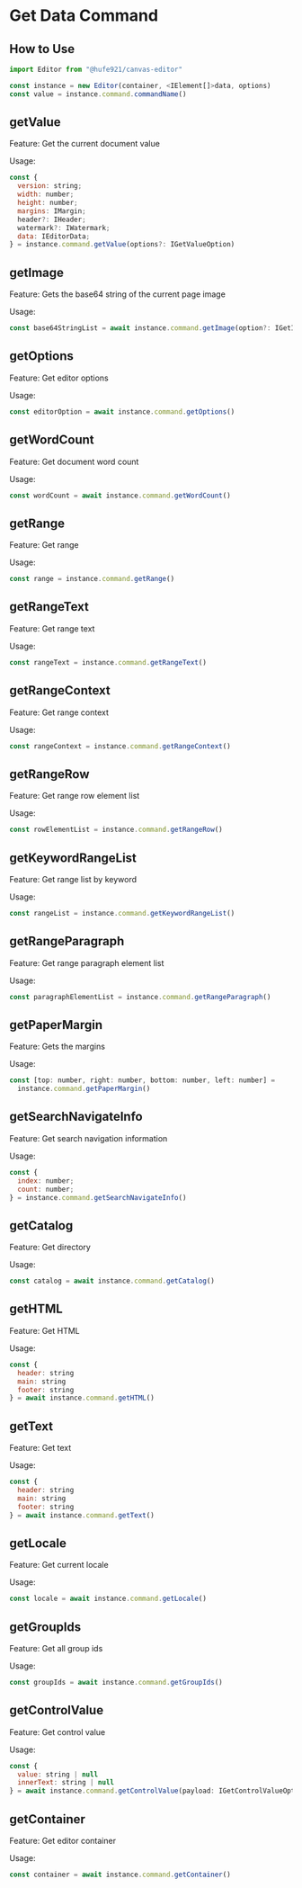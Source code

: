 # Get Data Command

## How to Use

```javascript
import Editor from "@hufe921/canvas-editor"

const instance = new Editor(container, <IElement[]>data, options)
const value = instance.command.commandName()
```

## getValue

Feature: Get the current document value

Usage:

```javascript
const {
  version: string;
  width: number;
  height: number;
  margins: IMargin;
  header?: IHeader;
  watermark?: IWatermark;
  data: IEditorData;
} = instance.command.getValue(options?: IGetValueOption)
```

## getImage

Feature: Gets the base64 string of the current page image

Usage:

```javascript
const base64StringList = await instance.command.getImage(option?: IGetImageOption)
```

## getOptions

Feature: Get editor options

Usage:

```javascript
const editorOption = await instance.command.getOptions()
```

## getWordCount

Feature: Get document word count

Usage:

```javascript
const wordCount = await instance.command.getWordCount()
```

## getRange

Feature: Get range

Usage:

```javascript
const range = instance.command.getRange()
```

## getRangeText

Feature: Get range text

Usage:

```javascript
const rangeText = instance.command.getRangeText()
```

## getRangeContext

Feature: Get range context

Usage:

```javascript
const rangeContext = instance.command.getRangeContext()
```

## getRangeRow

Feature: Get range row element list

Usage:

```javascript
const rowElementList = instance.command.getRangeRow()
```

## getKeywordRangeList

Feature: Get range list by keyword

Usage:

```javascript
const rangeList = instance.command.getKeywordRangeList()
```

## getRangeParagraph

Feature: Get range paragraph element list

Usage:

```javascript
const paragraphElementList = instance.command.getRangeParagraph()
```

## getPaperMargin

Feature: Gets the margins

Usage:

```javascript
const [top: number, right: number, bottom: number, left: number] =
  instance.command.getPaperMargin()
```

## getSearchNavigateInfo

Feature: Get search navigation information

Usage:

```javascript
const {
  index: number;
  count: number;
} = instance.command.getSearchNavigateInfo()
```

## getCatalog

Feature: Get directory

Usage:

```javascript
const catalog = await instance.command.getCatalog()
```

## getHTML

Feature: Get HTML

Usage:

```javascript
const {
  header: string
  main: string
  footer: string
} = await instance.command.getHTML()
```

## getText

Feature: Get text

Usage:

```javascript
const {
  header: string
  main: string
  footer: string
} = await instance.command.getText()
```

## getLocale

Feature: Get current locale

Usage:

```javascript
const locale = await instance.command.getLocale()
```

## getGroupIds

Feature: Get all group ids

Usage:

```javascript
const groupIds = await instance.command.getGroupIds()
```

## getControlValue

Feature: Get control value

Usage:

```javascript
const {
  value: string | null
  innerText: string | null
} = await instance.command.getControlValue(payload: IGetControlValueOption)
```

## getContainer

Feature: Get editor container

Usage:

```javascript
const container = await instance.command.getContainer()
```
